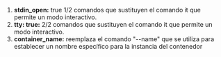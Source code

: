 1. **stdin_open:** true 1/2 comandos que sustituyen el comando it que permite un modo interactivo.
2. **tty: true:** 2/2 comandos que sustituyen el comando it que permite un modo interactivo.
3. **container_name:** reemplaza el comando "--name" que se utiliza para establecer un nombre específico para la instancia del contenedor
